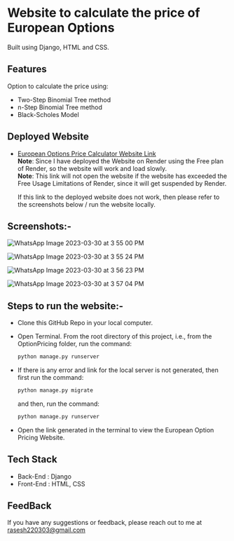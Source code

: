 # Website to calculate the price of European Options
Built using Django, HTML and CSS.

## Features

Option to calculate the price using:
- Two-Step Binomial Tree method
-  n-Step Binomial Tree method
-  Black-Scholes Model

## Deployed Website

- [European Options Price Calculator Website Link](https://europeanoptionpricing.onrender.com)\
  **Note**: Since I have deployed the Website on Render using the Free plan of Render, so the website will work and load slowly.\
  **Note**: This link will not open the website if the website has exceeded the Free Usage Limitations of Render, since it will get suspended by Render.

  If this link to the deployed website does not work, then please refer to the screenshots below / run the website locally.

## Screenshots:-
![WhatsApp Image 2023-03-30 at 3 55 00 PM](https://user-images.githubusercontent.com/116264587/228808483-cb8679af-17cf-4bf9-9ad4-acae0a24cf2c.jpeg)

![WhatsApp Image 2023-03-30 at 3 55 24 PM](https://user-images.githubusercontent.com/116264587/228808584-2b22d8dd-cfbb-45ae-a3b2-46a510781a8c.jpeg)

![WhatsApp Image 2023-03-30 at 3 56 23 PM](https://user-images.githubusercontent.com/116264587/228808628-e0471b15-be19-44c7-885f-23c114759d2d.jpeg)

![WhatsApp Image 2023-03-30 at 3 57 04 PM](https://user-images.githubusercontent.com/116264587/228808663-667c1c61-2653-4e9d-844a-81ec2714a931.jpeg)

## Steps to run the website:-
- Clone this GitHub Repo in your local computer.
- Open Terminal. From the root directory of this project, i.e., from the OptionPricing folder, run the command:

  ```bash
  python manage.py runserver
  ```
- If there is any error and link for the local server is not generated, then first run the command:
  
  ```bash
  python manage.py migrate
  ```
  and then, run the command:
  
  ```bash
  python manage.py runserver
  ```
- Open the link generated in the terminal to view the European Option Pricing Website.

## Tech Stack

- Back-End : Django
- Front-End : HTML, CSS

## FeedBack

If you have any suggestions or feedback, please reach out to me at rasesh220303@gmail.com

